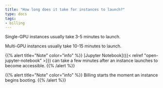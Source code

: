 ```yaml
---
title: "How long does it take for instances to launch?"
type: docs
tags:
- billing
---
```


Single-GPU instances usually take 3-5 minutes to launch.

Multi-GPU instances usually take 10-15 minutes to launch.

{{% alert title="Note" color="info" %}}
[Jupyter Notebook]({{< relref "open-jupyter-notebook" >}}) can take a few
minutes after an instance launches to become accessible.
{{% /alert %}}

{{% alert title="Note" color="info" %}}
Billing starts the moment an instance begins booting.
{{% /alert %}}
